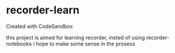 # recorder-learn
Created with CodeSandbox

this project is aimed for learning recorder, insted of using recorder-notebooks
i hope to make some sense in the prosess
